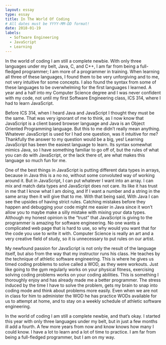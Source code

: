 ```yaml
---
layout: essay
type: essay
title: In The World Of Coding
# All dates must be YYYY-MM-DD format!
date: 2018-01-19
labels:
  - Software Engineering
  - JavaScript
  - Learning
---
```


   In the world of coding I am still a complete newbie. With only three languages under my belt, Java, C, and C++, I am far from being a full-fledged programmer; I am more of a programmer in training. When learning all three of these languages, I found them to be very unforgiving and to me, not very intuitive for some concepts. I also found the syntax from some of these languages to be overwhelming for the first languages I learned. A year and a half into my Computer Science degree and I was never confident with my code, not until my first Software Engineering class, ICS 314, where I had to learn JavaScript. 

Before ICS 314, when I heard Java and JavaScript I thought they must be the same. That was very ignorant of me to think, as I now know that JavaScript is a client based browser language and Java is an Object Oriented Programming language. But this to me didn’t really mean anything. Whatever JavaScript is used for I had one question, was it intuitive for me? Thankfully the answer to my question would be a big, yes! Learning JavaScript has been the easiest language to learn. Its syntax somewhat mimics Java, so I have something familiar to go off of, but the rules of what you can do with JavaScript, or the lack there of, are what makes this language so much fun for me. 

One of the best things in JavaScript is putting different data types in arrays, because in Java this is a no no, without some convoluted way of working around it. But in JavaScript, I can put whatever I want into an array. I can mix and match data types and JavaScript does not care. Its like it has trust in me that I know what I am doing, and If I want a number and a string in the same array then it will give that to me. With that being said, With Java I can see the upsides of having strict rules. Catching mistakes before they happen and debugging your code might me easier in Java since it won’t allow you to maybe make a silly mistake with mixing your data types. Although my honest opinion is the “trust” that JavaScript is giving to the programmer is amazing for software engineering. No one wants a complicated web page that is hard to use, so why would you want that for the code you use to write it with. Computer Science is really an art and a very creative field of study, so it is unnecessary to put rules on our artist.

My newfound passion for JavaScript is not only the result of the language itself, but also from the way that my instructor runs his class. He teaches by the technique of athletic software engineering. This is where he gives us timed coding problems to solve called a WOD, as they were workouts. Just like going to the gym regularly works on your physical fitness, exercising solving coding problems works on your coding abilities. This is something I thoroughly enjoy and has already made me a better programmer. The stress induced by the time I have to solve the problem, gets my brain to snap into coding mode and think about problems more easily. Even when we are not in class for him to administer the WOD he has practice WODs available for us to attempt at home, and to stay on a weekly schedule of athletic software engineering. 

In the world of coding I am still a complete newbie, and that’s okay. I started this year with only three languages under my belt, but in just a few months ill add a fourth.  A few more years from now and know knows how many I could know. I have a lot to learn and a lot of time to practice. I am far from being a full-fledged programmer, but I am on my way.
